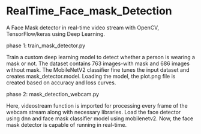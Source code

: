 #                             RealTime_Face_mask_Detection

A Face Mask detector in real-time video stream with OpenCV, TensorFlow/keras using Deep Learning.

phase 1: train_mask_detector.py

Train a custom deep learning model to detect whether a person is wearing a mask or not. 
The dataset contains 763 images-with mask and 686 images without mask.
The MobileNetV2 classifier fine tunes the input dataset and creates mask_detector.model.
Loading the model, the plot.png file is created based on accuracy and loss curves.

phase 2: mask_detection_webcam.py

Here, videostream function is imported for processing every frame of the webcam stream along with necessary libraries. 
Load the face detector using dnn and face mask classifier model using mobilenetv2.
Now, the face mask detector is capable of running in real-time.
